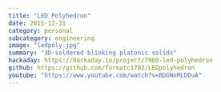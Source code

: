 ```yaml
---
title: "LED Polyhedron"
date: 2015-12-31
category: personal
subcategory: engineering
image: "ledpoly.jpg"
summary: "3D-soldered blinking platonic solids"
hackaday: https://hackaday.io/project/7960-led-polyhedron
github: https://github.com/formatc1702/LEDpolyhedron
youtube: "https://www.youtube.com/watch?v=BDGNoMLDOuA"
---
```

